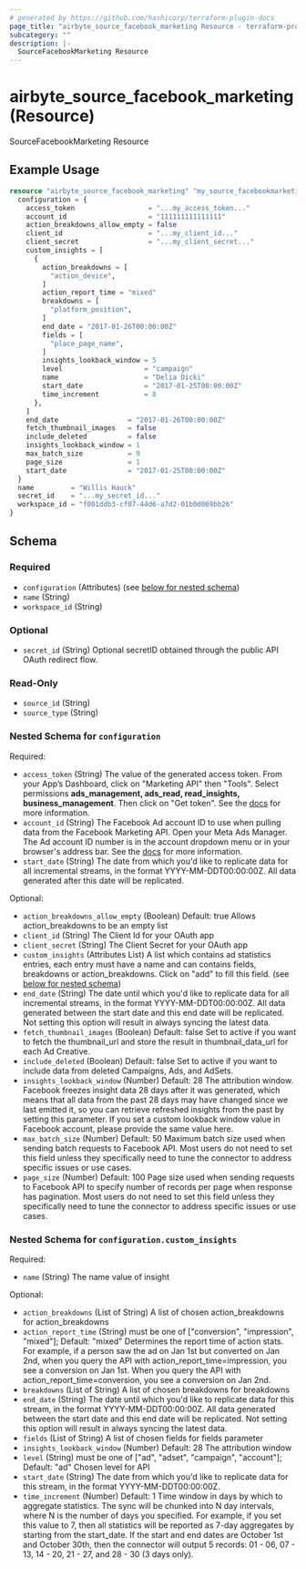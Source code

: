 ```yaml
---
# generated by https://github.com/hashicorp/terraform-plugin-docs
page_title: "airbyte_source_facebook_marketing Resource - terraform-provider-airbyte"
subcategory: ""
description: |-
  SourceFacebookMarketing Resource
---
```


# airbyte_source_facebook_marketing (Resource)

SourceFacebookMarketing Resource

## Example Usage

```terraform
resource "airbyte_source_facebook_marketing" "my_source_facebookmarketing" {
  configuration = {
    access_token                  = "...my_access_token..."
    account_id                    = "111111111111111"
    action_breakdowns_allow_empty = false
    client_id                     = "...my_client_id..."
    client_secret                 = "...my_client_secret..."
    custom_insights = [
      {
        action_breakdowns = [
          "action_device",
        ]
        action_report_time = "mixed"
        breakdowns = [
          "platform_position",
        ]
        end_date = "2017-01-26T00:00:00Z"
        fields = [
          "place_page_name",
        ]
        insights_lookback_window = 5
        level                    = "campaign"
        name                     = "Delia Dicki"
        start_date               = "2017-01-25T00:00:00Z"
        time_increment           = 8
      },
    ]
    end_date                 = "2017-01-26T00:00:00Z"
    fetch_thumbnail_images   = false
    include_deleted          = false
    insights_lookback_window = 1
    max_batch_size           = 9
    page_size                = 1
    start_date               = "2017-01-25T00:00:00Z"
  }
  name         = "Willis Hauck"
  secret_id    = "...my_secret_id..."
  workspace_id = "f001ddb3-cf07-44d6-a7d2-01b0d069bb26"
}
```

<!-- schema generated by tfplugindocs -->
## Schema

### Required

- `configuration` (Attributes) (see [below for nested schema](#nestedatt--configuration))
- `name` (String)
- `workspace_id` (String)

### Optional

- `secret_id` (String) Optional secretID obtained through the public API OAuth redirect flow.

### Read-Only

- `source_id` (String)
- `source_type` (String)

<a id="nestedatt--configuration"></a>
### Nested Schema for `configuration`

Required:

- `access_token` (String) The value of the generated access token. From your App’s Dashboard, click on "Marketing API" then "Tools". Select permissions <b>ads_management, ads_read, read_insights, business_management</b>. Then click on "Get token". See the <a href="https://docs.airbyte.com/integrations/sources/facebook-marketing">docs</a> for more information.
- `account_id` (String) The Facebook Ad account ID to use when pulling data from the Facebook Marketing API. Open your Meta Ads Manager. The Ad account ID number is in the account dropdown menu or in your browser's address bar. See the <a href="https://www.facebook.com/business/help/1492627900875762">docs</a> for more information.
- `start_date` (String) The date from which you'd like to replicate data for all incremental streams, in the format YYYY-MM-DDT00:00:00Z. All data generated after this date will be replicated.

Optional:

- `action_breakdowns_allow_empty` (Boolean) Default: true
Allows action_breakdowns to be an empty list
- `client_id` (String) The Client Id for your OAuth app
- `client_secret` (String) The Client Secret for your OAuth app
- `custom_insights` (Attributes List) A list which contains ad statistics entries, each entry must have a name and can contains fields, breakdowns or action_breakdowns. Click on "add" to fill this field. (see [below for nested schema](#nestedatt--configuration--custom_insights))
- `end_date` (String) The date until which you'd like to replicate data for all incremental streams, in the format YYYY-MM-DDT00:00:00Z. All data generated between the start date and this end date will be replicated. Not setting this option will result in always syncing the latest data.
- `fetch_thumbnail_images` (Boolean) Default: false
Set to active if you want to fetch the thumbnail_url and store the result in thumbnail_data_url for each Ad Creative.
- `include_deleted` (Boolean) Default: false
Set to active if you want to include data from deleted Campaigns, Ads, and AdSets.
- `insights_lookback_window` (Number) Default: 28
The attribution window. Facebook freezes insight data 28 days after it was generated, which means that all data from the past 28 days may have changed since we last emitted it, so you can retrieve refreshed insights from the past by setting this parameter. If you set a custom lookback window value in Facebook account, please provide the same value here.
- `max_batch_size` (Number) Default: 50
Maximum batch size used when sending batch requests to Facebook API. Most users do not need to set this field unless they specifically need to tune the connector to address specific issues or use cases.
- `page_size` (Number) Default: 100
Page size used when sending requests to Facebook API to specify number of records per page when response has pagination. Most users do not need to set this field unless they specifically need to tune the connector to address specific issues or use cases.

<a id="nestedatt--configuration--custom_insights"></a>
### Nested Schema for `configuration.custom_insights`

Required:

- `name` (String) The name value of insight

Optional:

- `action_breakdowns` (List of String) A list of chosen action_breakdowns for action_breakdowns
- `action_report_time` (String) must be one of ["conversion", "impression", "mixed"]; Default: "mixed"
Determines the report time of action stats. For example, if a person saw the ad on Jan 1st but converted on Jan 2nd, when you query the API with action_report_time=impression, you see a conversion on Jan 1st. When you query the API with action_report_time=conversion, you see a conversion on Jan 2nd.
- `breakdowns` (List of String) A list of chosen breakdowns for breakdowns
- `end_date` (String) The date until which you'd like to replicate data for this stream, in the format YYYY-MM-DDT00:00:00Z. All data generated between the start date and this end date will be replicated. Not setting this option will result in always syncing the latest data.
- `fields` (List of String) A list of chosen fields for fields parameter
- `insights_lookback_window` (Number) Default: 28
The attribution window
- `level` (String) must be one of ["ad", "adset", "campaign", "account"]; Default: "ad"
Chosen level for API
- `start_date` (String) The date from which you'd like to replicate data for this stream, in the format YYYY-MM-DDT00:00:00Z.
- `time_increment` (Number) Default: 1
Time window in days by which to aggregate statistics. The sync will be chunked into N day intervals, where N is the number of days you specified. For example, if you set this value to 7, then all statistics will be reported as 7-day aggregates by starting from the start_date. If the start and end dates are October 1st and October 30th, then the connector will output 5 records: 01 - 06, 07 - 13, 14 - 20, 21 - 27, and 28 - 30 (3 days only).


